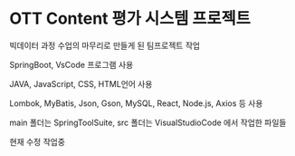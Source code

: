 # OTT Content 평가 시스템 프로젝트

빅데이터 과정 수업의 마무리로 만들게 된 팀프로젝트 작업

SpringBoot, VsCode 프로그램 사용  

JAVA, JavaScript, CSS, HTML언어 사용  

Lombok, MyBatis, Json, Gson, MySQL, React, Node.js, Axios 등 사용

main 폴더는 SpringToolSuite, src 폴더는 VisualStudioCode 에서 작업한 파일들




현재 수정 작업중
